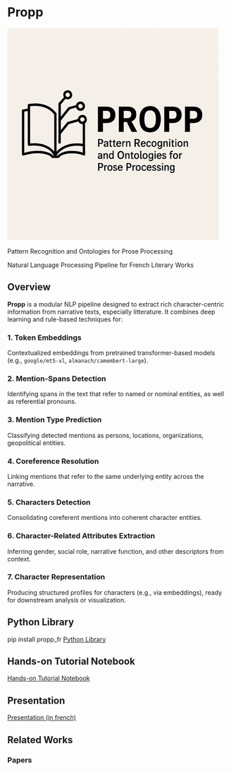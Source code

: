 # Propp

![Model Architecture](propp_logo.png)

Pattern Recognition and Ontologies for Prose Processing

Natural Language Processing Pipeline for French Literary Works

## Overview

**Propp** is a modular NLP pipeline designed to extract rich character-centric information from narrative texts, especially litterature. It combines deep learning and rule-based techniques for:

### 1. Token Embeddings  
Contextualized embeddings from pretrained transformer-based models (e.g., `google/mt5-xl`, `almanach/camembert-large`).

### 2. Mention-Spans Detection  
Identifying spans in the text that refer to named or nominal entities, as well as referential pronouns.

### 3. Mention Type Prediction  
Classifying detected mentions as persons, locations, organizations, geopolitical entities.

### 4. Coreference Resolution  
Linking mentions that refer to the same underlying entity across the narrative.

### 5. Characters Detection  
Consolidating coreferent mentions into coherent character entities.

### 6. Character-Related Attributes Extraction  
Inferring gender, social role, narrative function, and other descriptors from context.

### 7. Character Representation  
Producing structured profiles for characters (e.g., via embeddings), ready for downstream analysis or visualization.

## Python Library

pip install propp_fr
[Python Library](https://pypi.org/project/propp-fr/)

## Hands-on Tutorial Notebook

[Hands-on Tutorial Notebook](https://colab.research.google.com/drive/151ODFrKc4EVWojHpNoSUSvZsggGjBQ1j?usp=sharing)

## Presentation

[Presentation (in french)](https://mate-shs.cnrs.fr/actions/tutomate/tuto71_propp_bourgois/)


## Related Works

### Papers
